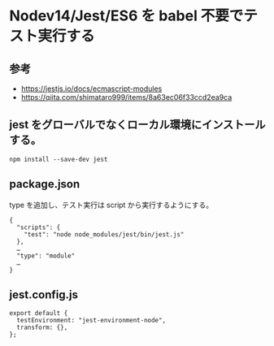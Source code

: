 # Nodev14/Jest/ES6 を babel 不要でテスト実行する

## 参考

- https://jestjs.io/docs/ecmascript-modules
- https://qiita.com/shimataro999/items/8a63ec06f33ccd2ea9ca

## jest をグローバルでなくローカル環境にインストールする。

```
npm install --save-dev jest
```

## package.json

type を追加し、テスト実行は script から実行するようにする。

```
{
  "scripts": {
    "test": "node node_modules/jest/bin/jest.js"
  },
  …
  "type": "module"
  …
}
```

## jest.config.js

```
export default {
  testEnvironment: "jest-environment-node",
  transform: {},
};
```

##
